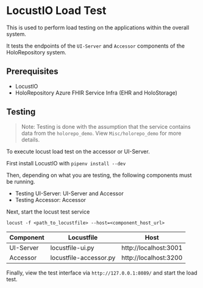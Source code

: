 # LocustIO Load Test
This is used to perform load testing on the applications within the overall system.

It tests the endpoints of the `UI-Server` and `Accessor` components of the HoloRepository system.

## Prerequisites
- LocustIO
- HoloRepository Azure FHIR Service Infra (EHR and HoloStorage)

## Testing
> Note: Testing is done with the assumption that the service contains data from the `holorepo_demo`. View `Misc/holorepo_demo` for more details.

To execute locust load test on the accessor or UI-Server.

First install LocustIO with `pipenv install --dev`

Then, depending on what you are testing, the following components must be running.
- Testing UI-Server: UI-Server and Accessor
- Testing Accessor: Accessor

Next, start the locust test service

```
locust -f <path_to_locustfile> --host=<component_host_url>
```

| Component | Locustfile             | Host                  |
|-----------|------------------------|-----------------------|
| UI-Server | locustfile-ui.py       | http://localhost:3001 |
| Accessor  | locustfile-accessor.py | http://localhost:3200 |

Finally, view the test interface via `http://127.0.0.1:8089/` and start the load test.

